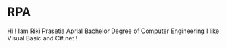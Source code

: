 # RPA

Hi !
Iam Riki Prasetia Aprial
Bachelor Degree of Computer Engineering
I like Visual Basic and C#.net !
